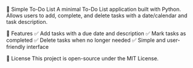 📝 Simple To-Do List
A minimal To-Do List application built with Python. Allows users to add, complete, and delete tasks with a date/calendar and task description.

🚀 Features
✅ Add tasks with a due date and description
✅ Mark tasks as completed
✅ Delete tasks when no longer needed
✅ Simple and user-friendly interface

📜 License
This project is open-source under the MIT License.
